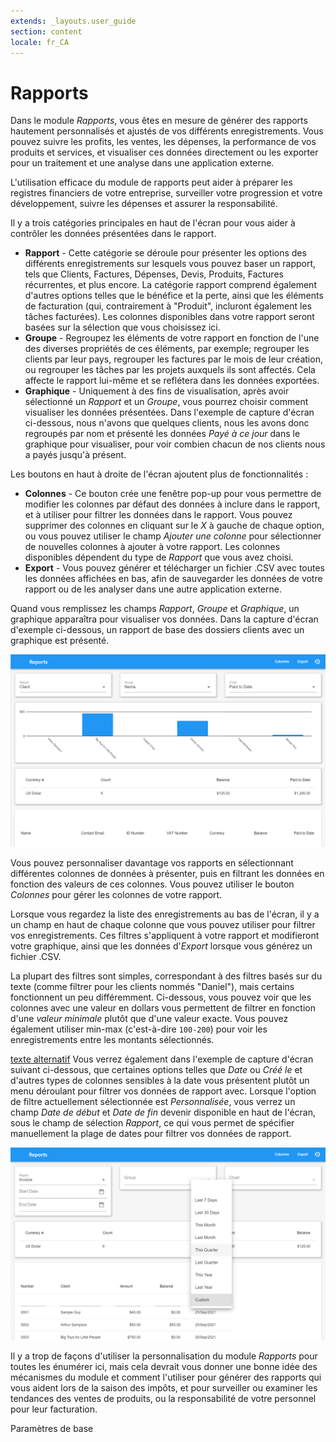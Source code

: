 ```yaml
---
extends: _layouts.user_guide
section: content
locale: fr_CA
---
```


# Rapports

Dans le module *Rapports*, vous êtes en mesure de générer des rapports hautement personnalisés et ajustés de vos différents enregistrements. Vous pouvez suivre les profits, les ventes, les dépenses, la performance de vos produits et services, et visualiser ces données directement ou les exporter pour un traitement et une analyse dans une application externe.

L'utilisation efficace du module de rapports peut aider à préparer les registres financiers de votre entreprise, surveiller votre progression et votre développement, suivre les dépenses et assurer la responsabilité.

Il y a trois catégories principales en haut de l'écran pour vous aider à contrôler les données présentées dans le rapport.

* **Rapport** - Cette catégorie se déroule pour présenter les options des différents enregistrements sur lesquels vous pouvez baser un rapport, tels que Clients, Factures, Dépenses, Devis, Produits, Factures récurrentes, et plus encore. La catégorie rapport comprend également d'autres options telles que le bénéfice et la perte, ainsi que les éléments de facturation (qui, contrairement à "Produit", incluront également les tâches facturées). Les colonnes disponibles dans votre rapport seront basées sur la sélection que vous choisissez ici.
* **Groupe** - Regroupez les éléments de votre rapport en fonction de l'une des diverses propriétés de ces éléments, par exemple; regrouper les clients par leur pays, regrouper les factures par le mois de leur création, ou regrouper les tâches par les projets auxquels ils sont affectés. Cela affecte le rapport lui-même et se reflétera dans les données exportées.
* **Graphique** - Uniquement à des fins de visualisation, après avoir sélectionné un *Rapport* et un *Groupe*, vous pourrez choisir comment visualiser les données présentées. Dans l'exemple de capture d'écran ci-dessous, nous n'avons que quelques clients, nous les avons donc regroupés par nom et présenté les données *Payé à ce jour* dans le graphique pour visualiser, pour voir combien chacun de nos clients nous a payés jusqu'à présent.

Les boutons en haut à droite de l'écran ajoutent plus de fonctionnalités :

* **Colonnes** - Ce bouton crée une fenêtre pop-up pour vous permettre de modifier les colonnes par défaut des données à inclure dans le rapport, et à utiliser pour filtrer les données dans le rapport. Vous pouvez supprimer des colonnes en cliquant sur le *X* à gauche de chaque option, ou vous pouvez utiliser le champ *Ajouter une colonne* pour sélectionner de nouvelles colonnes à ajouter à votre rapport. Les colonnes disponibles dépendent du type de *Rapport* que vous avez choisi.
* **Export** - Vous pouvez générer et télécharger un fichier .CSV avec toutes les données affichées en bas, afin de sauvegarder les données de votre rapport ou de les analyser dans une autre application externe.

Quand vous remplissez les champs *Rapport*, *Groupe* et *Graphique*, un graphique apparaîtra pour visualiser vos données. Dans la capture d'écran d'exemple ci-dessous, un rapport de base des dossiers clients avec un graphique est présenté.

![texte alternatif](/assets/images/reports/reports.png "Rapport de base")

Vous pouvez personnaliser davantage vos rapports en sélectionnant différentes colonnes de données à présenter, puis en filtrant les données en fonction des valeurs de ces colonnes. Vous pouvez utiliser le bouton *Colonnes* pour gérer les colonnes de votre rapport.

Lorsque vous regardez la liste des enregistrements au bas de l'écran, il y a un champ en haut de chaque colonne que vous pouvez utiliser pour filtrer vos enregistrements. Ces filtres s'appliquent à votre rapport et modifieront votre graphique, ainsi que les données d'*Export* lorsque vous générez un fichier .CSV.

La plupart des filtres sont simples, correspondant à des filtres basés sur du texte (comme filtrer pour les clients nommés "Daniel"), mais certains fonctionnent un peu différemment. Ci-dessous, vous pouvez voir que les colonnes avec une valeur en dollars vous permettent de filtrer en fonction d'une *valeur minimale* plutôt que d'une valeur exacte. Vous pouvez également utiliser min-max (c'est-à-dire `100-200`) pour voir les enregistrements entre les montants sélectionnés.

[texte alternatif](/assets/images/reports/filter-minimum-value.png "Filtrer par valeur minimale") Vous verrez également dans l'exemple de capture d'écran suivant ci-dessous, que certaines options telles que *Date* ou *Créé le* et d'autres types de colonnes sensibles à la date vous présentent plutôt un menu déroulant pour filtrer vos données de rapport avec. Lorsque l'option de filtre actuellement sélectionnée est *Personnalisée*, vous verrez un champ *Date de début* et *Date de fin* devenir disponible en haut de l'écran, sous le champ de sélection *Rapport*, ce qui vous permet de spécifier manuellement la plage de dates pour filtrer vos données de rapport.

![texte alternatif](/assets/images/reports/filter-date.png "Filtrer par date")

Il y a trop de façons d'utiliser la personnalisation du module *Rapports* pour toutes les énumérer ici, mais cela devrait vous donner une bonne idée des mécanismes du module et comment l'utiliser pour générer des rapports qui vous aident lors de la saison des impôts, et pour surveiller ou examiner les tendances des ventes de produits, ou la responsabilité de votre personnel pour leur facturation.

<x-next url=/fr_CA/basic-settings>Paramètres de base</x-next>

